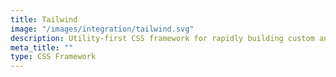 ```yaml
---
title: Tailwind
image: "/images/integration/tailwind.svg"
description: Utility-first CSS framework for rapidly building custom and responsive user interfaces.
meta_title: ""
type: CSS Framework
---
```

